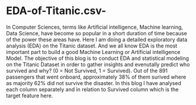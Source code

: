 # EDA-of-Titanic.csv-
In Computer Sciences, terms like Artificial intelligence, Machine learning, Data Science, have become so popular in a short duration of time because of the power these areas have. Here I am doing a detailed exploratory data analysis (EDA) on the Titanic dataset. And we all know EDA is the most important part to build a good Machine Learning or Artificial intelligence Model. The objective of this blog is to conduct EDA and statistical modeling on the Titanic Dataset in order to gather insights and evenutally predict who survived and why? (0 = Not Survived, 1 = Survived). Out of the 891 passengers that went onboard, approximately 38% of them surived where as majority 62% did not survive the disaster. In this blog I have analysed each column separately and in relation to Survived column which is the target feature here.  
